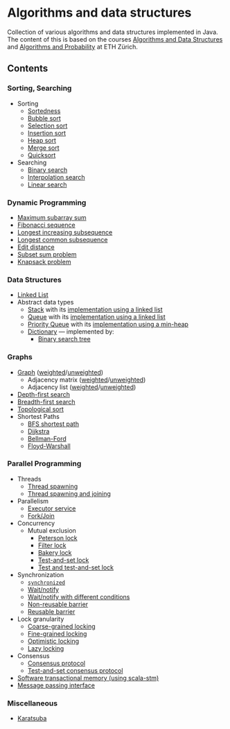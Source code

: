 # Algorithms and data structures
Collection of various algorithms and data structures implemented in Java. The content of this is based on the courses
[Algorithms and Data Structures](http://u.ethz.ch/WhFBD) and [Algorithms and Probability](http://u.ethz.ch/KPvXW) at ETH
Zürich.

## Contents
### Sorting, Searching
* Sorting
    * [Sortedness](src/sorting_searching/Sortedness.java)
    * [Bubble sort](src/sorting_searching/BubbleSort.java)
    * [Selection sort](src/sorting_searching/SelectionSort.java)
    * [Insertion sort](src/sorting_searching/InsertionSort.java)
    * [Heap sort](src/sorting_searching/HeapSort.java)
    * [Merge sort](src/sorting_searching/MergeSort.java)
    * [Quicksort](src/sorting_searching/QuickSort.java)
* Searching
    * [Binary search](src/sorting_searching/BinarySearch.java)
    * [Interpolation search](src/sorting_searching/InterpolationSearch.java)
    * [Linear search](src/sorting_searching/LinearSearch.java)

### Dynamic Programming
* [Maximum subarray sum](src/dynamic_programming/MaximumSubarraySum.java)
* [Fibonacci sequence](src/dynamic_programming/Fibonacci.java)
* [Longest increasing subsequence](src/dynamic_programming/LongestIncreasingSubsequence.java)
* [Longest common subsequence](src/dynamic_programming/LongestCommonSubsequence.java)
* [Edit distance](src/dynamic_programming/EditDistance.java)
* [Subset sum problem](src/dynamic_programming/SubsetSum.java)
* [Knapsack problem](src/dynamic_programming/Knapsack.java)

### Data Structures
* [Linked List](src/data_structures/LinkedList.java)
* Abstract data types
    * [Stack](src/data_structures/Stack.java) with its
      [implementation using a linked list](src/data_structures/LinkedListStack.java)
    * [Queue](src/data_structures/Queue.java) with its
      [implementation using a linked list](src/data_structures/LinkedListQueue.java)
    * [Priority Queue](src/data_structures/PriorityQueue.java) with its
      [implementation using a min-heap](src/data_structures/Heap.java)
    * [Dictionary](src/data_structures/Dictionary.java) — implemented by:
        * [Binary search tree](src/data_structures/BinarySearchTree.java)

### Graphs
* [Graph](src/graphs/Graph.java)
  ([weighted](src/graphs/GraphWeighted.java)/[unweighted](src/graphs/GraphUnweighted.java))
    * Adjacency matrix
      ([weighted](src/graphs/AdjacencyMatrixWeighted.java)/[unweighted](src/graphs/AdjacencyMatrixUnweighted.java))
    * Adjacency list
      ([weighted](src/graphs/AdjacencyListWeighted.java)/[unweighted](src/graphs/AdjacencyListUnweighted.java))
* [Depth-first search](src/graphs/DepthFirstSearch.java)
* [Breadth-first search](src/graphs/BreadthFirstSearch.java)
* [Topological sort](src/graphs/TopologicalSort.java)
* Shortest Paths
    * [BFS shortest path](src/graphs/BreadthFirstSearchShortestPath.java)
    * [Dijkstra](src/graphs/Dijkstra.java)
    * [Bellman-Ford](src/graphs/BellmanFord.java)
    * [Floyd-Warshall](src/graphs/FloydWarshall.java)

### Parallel Programming
<!-- Structure loosely based on PVW script (https://cdn.vis.ethz.ch/luk/pvw_paralleleprogrammierung.pdf) -->
* Threads
  * [Thread spawning](src/parallel_programming/ThreadSpawnExample.java)
  * [Thread spawning and joining](src/parallel_programming/ThreadSpawnJoinExample.java)
* Parallelism
  * [Executor service](src/parallel_programming/ExecutorServiceExample.java)
  * [Fork/Join](src/parallel_programming/ForkJoinExample.java)
* Concurrency
  * Mutual exclusion
    * [Peterson lock](src/parallel_programming/PetersonLock.java)
    * [Filter lock](src/parallel_programming/FilterLock.java)
    * [Bakery lock](src/parallel_programming/BakeryLock.java)
    * [Test-and-set lock](src/parallel_programming/TASLock.java)
    * [Test and test-and-set lock](src/parallel_programming/TATASLock.java)
* Synchronization
  * [`synchronized`](src/parallel_programming/SynchronizedExample.java)
  * [Wait/notify](src/parallel_programming/WaitNotifyExample.java)
  * [Wait/notify with different conditions](src/parallel_programming/WaitNotifyConditionsExample.java)
  * [Non-reusable barrier](src/parallel_programming/SimpleBarrier.java)
  * [Reusable barrier](src/parallel_programming/CyclicBarrier.java)
* Lock granularity
  * [Coarse-grained locking](src/parallel_programming/CoarseGrainedLockingExample.java)
  * [Fine-grained locking](src/parallel_programming/FineGrainedLockingExample.java)
  * [Optimistic locking](src/parallel_programming/OptimisticLockingExample.java)
  * [Lazy locking](src/parallel_programming/LazyLockingExample.java)
* Consensus
  * [Consensus protocol](src/parallel_programming/ConsensusProtocol.java)
  * [Test-and-set consensus protocol](src/parallel_programming/TASConsensusProtocol.java)
* [Software transactional memory (using scala-stm)](src/parallel_programming/STMExample.java)
* [Message passing interface](src/parallel_programming/MPIExample.java)

### Miscellaneous
* [Karatsuba](src/miscellaneous/Karatsuba.java)
